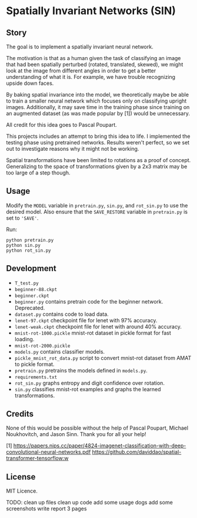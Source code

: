 # Spatially Invariant Networks (SIN)

## Story
The goal is to implement a spatially invariant neural network.

The motivation is that as a human given the task of classifying an image that had been spatially perturbed (rotated, translated, skewed), we might look at the image from different angles in order to get a better understanding of what it is.
For example, we have trouble recognizing upside down faces.

By baking spatial invariance into the model, we theoretically maybe be able to train a smaller neural network which focuses only on classifying upright images. Additionally, it may save time in the training phase since training on an augmented dataset (as was made popular by [1]) would be unnecessary.

All credit for this idea goes to Pascal Poupart.

This projects includes an attempt to bring this idea to life. I implemented the testing phase using pretrained networks. Results weren't perfect, so we set out to investigate reasons why it might not be working.

Spatial transformations have been limited to rotations as a proof of concept. Generalizing to the space of transformations given by a 2x3 matrix may be too large of a step though.

## Usage
Modify the `MODEL` variable in `pretrain.py`, `sin.py`, and `rot_sin.py` to use the desired model.
Also ensure that the `SAVE_RESTORE` variable in `pretrain.py` is set to `'SAVE'`.

Run:

    python pretrain.py
    python sin.py
    python rot_sin.py


## Development
* `T_test.py`
* `beginner-88.ckpt`
* `beginner.ckpt`
* `beginner.py` contains pretrain code for the beginner network. Deprecated.
* `dataset.py` contains code to load data.
* `lenet-97.ckpt` checkpoint file for lenet with 97% accuracy.
* `lenet-weak.ckpt` checkpoint file for lenet with around 40% accuracy.
* `mnist-rot-1000.pickle` mnist-rot dataset in pickle format for fast loading.
* `mnist-rot-2000.pickle`
* `models.py` contains classifier models.
* `pickle_mnist_rot_data.py` script to convert mnist-rot dataset from AMAT to pickle format.
* `pretrain.py` pretrains the models defined in `models.py`.
* `requirements.txt`
* `rot_sin.py` graphs entropy and digit confidence over rotation.
* `sin.py` classifies mnist-rot examples and graphs the learned transformations.


## Credits
None of this would be possible without the help of Pascal Poupart, Michael Noukhovitch, and Jason Sinn. Thank you for all your help!

[1] https://papers.nips.cc/paper/4824-imagenet-classification-with-deep-convolutional-neural-networks.pdf
https://github.com/daviddao/spatial-transformer-tensorflow:w


## License
MIT Licence.


TODO:
clean up files
clean up code
add some usage dogs
add some screenshots
write report
  3 pages
